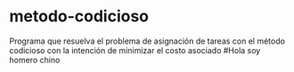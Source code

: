 # metodo-codicioso
Programa que resuelva el problema de asignación de tareas con el método codicioso con la intención de minimizar el  costo asociado
#Hola soy homero chino 